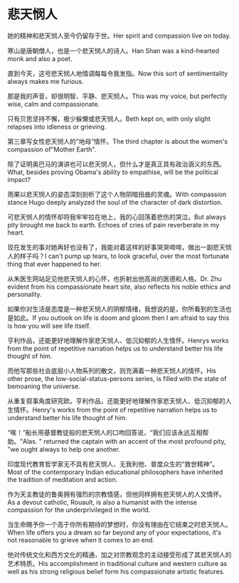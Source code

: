 # 悲天悯人

<p><span class="chinese">她的精神和悲天悯人至今仍留存于世。</span><span class="english">Her spirit and compassion live on today.</span></p>

<p><span class="chinese">寒山是唐朝僧人，也是一个悲天悯人的诗人。</span><span class="english">Han Shan was a kind-hearted monk and also a poet.</span></p>

<p><span class="chinese">直到今天，这号悲天悯人地情调每每令我发指。</span><span class="english">Now this sort of sentimentality always makes me furious.</span></p>

<p><span class="chinese">那是我的声音，却很明智、平静、悲天悯人。</span><span class="english">This was my voice, but perfectly wise, calm and compassionate.</span></p>

<p><span class="chinese">只有贝思坚持不懈，极少躲懒或悲天悯人。</span><span class="english">Beth kept on, with only slight relapses into idleness or grieving.</span></p>

<p><span class="chinese">第三章写女性悲天悯人的“地母”情怀。</span><span class="english">The third chapter is about the women's compassion of"Mother Earth".</span></p>

<p><span class="chinese">除了证明奥巴马的演讲也可以悲天悯人，但什么才是真正具有政治涵义的东西。</span><span class="english">What, besides proving Obama's ability to empathise, will be the political impact?</span></p>

<p><span class="chinese">雨果以悲天悯人的姿态深刻剖析了这个人物阴暗扭曲的灵魂。</span><span class="english">With compassion stance Hugo deeply analyzed the soul of the character of dark distortion.</span></p>

<p><span class="chinese">可悲天悯人的情怀却将我牢牢拉在地上，我的心回荡着悲伤的哭泣。</span><span class="english">But always pity brought me back to earth. Echoes of cries of pain reverberate in my heart.</span></p>

<p><span class="chinese">现在发生的事对她再好也没有了，我能对着这样的好事哭哭啼啼，做出一副悲天悯人的样子吗？</span><span class="english">I can't pump up tears, to look graceful, over the most fortunate thing that ever happened to her.</span></p>

<p><span class="chinese">从朱医生网站足见他悲天悯人的心怀，也折射出他高尚的医德和人格。</span><span class="english">Dr. Zhu evident from his compassionate heart site, also reflects his noble ethics and personality.</span></p>

<p><span class="chinese">如果你对生活是态度是一种悲天悯人的阴郁情绪，我想说的是，你所看到的生活也是如此。</span><span class="english">If you outlook on life is doom and gloom then I am afraid to say this is how you will see life itself.</span></p>

<p><span class="chinese">亨利作品，还能更好地理解作家悲天悯人、低沉抑郁的人生情怀。</span><span class="english">Henrys works from the point of repetitive narration helps us to understand better his life thought of him.</span></p>

<p><span class="chinese">而他写那些社会底层小人物系列的散文，则充满着一种悲天悯人的情怀。</span><span class="english">His other prose, the low-social-status-persons series, is filled with the state of bemoaning the universe.</span></p>

<p><span class="chinese">从重复叙事角度研究欧。亨利作品，还能更好地理解作家悲天悯人、低沉抑郁的人生情怀。</span><span class="english">Henry's works from the point of repetitive narration helps us to understand better his life thought of him.</span></p>

<p><span class="chinese">“唉！”船长用基督教徒般的悲天悯人的口吻回答说，“我们应该永远互相帮助。</span><span class="english">"Alas. " returned the captain with an accent of the most profound pity, "we ought always to help one another.</span></p>

<p><span class="chinese">印度现代教育哲学家无不具有悲天悯人、无我利他、普度众生的“救世精神”。</span><span class="english">Most of the contemporary Indian educational philosophers have inherited the tradition of meditation and action.</span></p>

<p><span class="chinese">作为天主教徒的鲁奥拥有强烈的宗教情感，但他同样拥有悲天悯人的人文情怀。</span><span class="english">As a devout catholic, Rouault, is also a humanist with the intense compassion for the underprivileged in the world.</span></p>

<p><span class="chinese">当生命赐予你一个高于你所有期待的梦想时，你没有理由在它结束之时悲天悯人。</span><span class="english">When life offers you a dream so far beyond any of your expectations, it's not reasonable to grieve when it comes to an end.</span></p>

<p><span class="chinese">他对传统文化和西方文化的精通，加之对宗教观念的主动接受形成了其悲天悯人的艺术特质。</span><span class="english">His accomplishment in traditional culture and western culture as well as his strong religious belief form his compassionate artistic features.</span></p>

